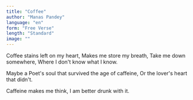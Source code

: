 ```yaml
---
title: "Coffee"
author: "Manas Pandey"
language: "en"
form: "Free Verse"
length: "Standard"
image: ""
---
```

Coffee stains left on my heart,
Makes me store my breath,
Take me down somewhere,
Where I don't know what I know.

Maybe a Poet's soul
that survived the age of caffeine,
Or the lover's heart
that didn't.

Caffeine makes me think,
I am better drunk with it.